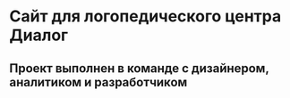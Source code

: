 # Сайт для логопедического центра Диалог
## Проект выполнен в команде с дизайнером, аналитиком и разработчиком
